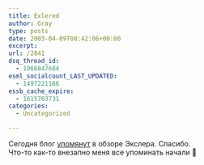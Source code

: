 ```yaml
---
title: Exlered
author: Gray
type: posts
date: 2003-04-09T08:42:06+00:00
excerpt:
url: /2841
dsq_thread_id:
  - 1966847684
esml_socialcount_LAST_UPDATED:
  - 1497221166
essb_cache_expire:
  - 1615703731
categories:
  - Uncategorized

---
```








Сегодня блог <a href="http://exler.ru/reviews/09-04-03.htm" target="_blank">упомянут</a> в обзоре Экслера. Спасибо.  
Что-то как-то внезапно меня все упоминать начали 🙂